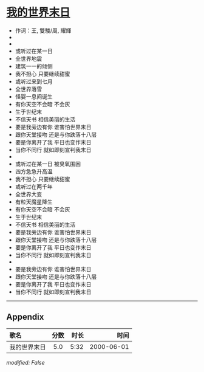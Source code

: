 # [我的世界末日](https://music.163.com/song?id=27506291)

* 作词：王, 雙駿/周, 耀輝
*
*
* 或听过在某一日
* 全世界地震
* 建筑一一的倾侧
* 我不担心 只要继续甜蜜
* 或听过来到七月
* 全世界落雪
* 怪婴一息间诞生
* 有你天空不会暗  不会灰
* 生于世纪末
* 不信天书  相信美丽的生活
* 要是我旁边有你 谁害怕世界末日
* 跟你天堂接吻 还是与你跌落十八层
* 要是你离开了我 平日也变作末日
* 当你不同行 就如即刻宣判我末日
* 
* 或听过在某一日 被臭氧围困
* 四方急急升高温
* 我不担心 只要继续甜蜜
* 或听过在两千年
* 全世界大变
* 有粒天魔星降生
* 有你天空不会暗  不会灰
* 生于世纪末
* 不信天书  相信美丽的生活
* 要是我旁边有你 谁害怕世界末日
* 跟你天堂接吻 还是与你跌落十八层
* 要是你离开了我 平日也变作末日
* 当你不同行 就如即刻宣判我末日
* 
* 要是我旁边有你 谁害怕世界末日
* 跟你天堂接吻 还是与你跌落十八层
* 要是你离开了我 平日也变作末日
* 当你不同行 就如即刻宣判我末日


---

## Appendix

|歌名|分数|时长|时间|
|:---|:---:|---:|---:|
|我的世界末日|5.0|5:32|2000-06-01

*modified: False*